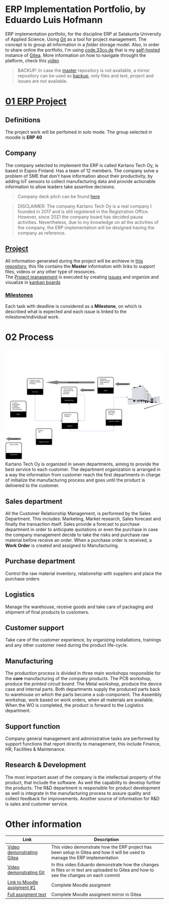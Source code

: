 # ERP Implementation Portfolio, by Eduardo Luis Hofmann


ERP implementation portfolio, for the discipline ERP at Satakunta University of Applied Science. Using [Git](https://git-scm.com/) as a tool for project management. The concept is to group all information in a *folder* storage model. Also, in order to share online the portfolio, I'm using [code.33co.de](https://code.33co.de/ehofmann/ERP-samk/) that is my [self-hosted](https://www.computerhope.com/jargon/s/self-hosting.htm) instance of [Gitea](https://gitea.io/en-us/).
More information on how to navigate throught the platform, check this [video](videos/platformReduced.mp4)


> BACKUP: In case the [master](https://code.33co.de/ehofmann/ERP-samk) repository is not available, a mirror repository can be used as [backup](https://github.com/githubedu/ERP-samk), only files and text, project and issues are not available. 


# [01 ERP Project](https://code.33co.de/ehofmann/ERP-samk/projects/1)

## Definitions
The project work will be perfomed *in solo* mode. The group selected in moodle is **ERP 40**

## Company
The company selected to implement the ERP is called Kartano Tech Oy, is based in Espoo Finland. Has a team of 12 members. The company solve a problem of SME that don't have information about their productivity, by adding IoT sensors to collect manufacturing data and provide actionable information to allow leaders take assertive decisions.    

>Company deck pitch can be found [here](kartano/deckpitch-Kartano-v7-forERP.pdf)


> DISCLAIMER: The company Kartano Tech Oy is a real company I founded in 2017 and is still registered in the Registration Office. However, since 2021 the company board has decided pause activities. Nevertheless, due to my knowledge on all the activities of the company, the ERP implementation will be designed having the company as reference.

## [Project](https://code.33co.de/ehofmann/ERP-samk/projects)
All information generated during the project will be archieve in [this repository](https://code.33co.de/ehofmann/ERP-samk/), this file contains the **Master** information with links to support files, videos or any other type of resources.    
The [Project management](https://code.33co.de/ehofmann/ERP-samk/projects) is executed by creating [issues](https://code.33co.de/ehofmann/ERP-samk/issues) and organize and visualize in [kanban boards](https://code.33co.de/ehofmann/ERP-samk/projects/1)

### [Milestones](https://code.33co.de/ehofmann/ERP-samk/milestones)
Each task with deadline is considered as a **Milestone**, on which is described what is expected and each issue is linked to the milestone/individual work. 

# 02 Process

 ![Kartano Tech Oy Business process](kartano/BusinessProcess.png)
 Kartano Tech Oy is organized in seven departments, aiming to provide the best service to each customer. The department organization is arranged in a way the information from customer reach the first departments in charge of initialize the manufacturing process and goes until the product is delivered to the customer.
 ## Sales department
 All the Customer Relationship Management, is performed by the Sales Department. This includes: Marketing, Market research, Sales forecast and finally the transaction itself. Sales provide a forecast to purchase department in order to anticipate quotations or even the purchase in case the company management decide to take the risks and purchase raw material before receive an order. When a purchase order is received, a **Work Order** is created and assigned to Manufacturing.
 ## Purchase department
Control the raw material inventory, relationship with suppliers and place the purchase orders

## Logistics
Manage the warehouse, receive goods and take care of packaging and shipment of final products to customers.

## Customer support
Take care of the customer experience, by organizing installations, trainings and any other customer need during the product life-cycle.

## Manufacturing
The production process is divided in three main workshops responsible for the **core** manufacturing of the company products. The PCB workshop, produce the *printed circuit board*. The Metal workshop, produce the device case and internal parts. Both departments supply the produced parts back to warehouse on which the parts become a sub-component. The Assembly workshop, work based on work orders, when all materials are available. When the WO is completed, the product is forward to the Logistics department.

## Support function 
Company general management and administrative tasks are performed by support functions that report directly to management, this include Finance, HR, Facilities & Maintenance.

## Research & Development
The most important asset of the company is the intellectual property of the product, that include the software. As well the capability to develop further the products. The R&D department is responsible for product development as well is integrate in the manufacturing process to assure quality and collect feedback for improvements. Another source of information for R&D is sales and customer service.


# Other information

|  Link  | Description |
|--|--|
| [Video demonstrating Gitea](videos/platformReduced.mp4) | This video demonstrate how the ERP project has been setup in Gitea and how it will be used to manage the ERP implementation |
| [Video demonstrating Git](videos/gitReduced.mp4) | In this video Eduardo demonstrate how the changes in files or in text are uploaded to Gitea and how to see the changes on each commit |
| [Link to Moodle assigment #1](https://moodle3x.samk.fi/mod/assign/view.php?id=563375&forceview=1) | Complete Moodle assigment |
| [Full assigment text ](assigments/assigment1.md) | Complete Moodle assigment mirror in Gitea |

